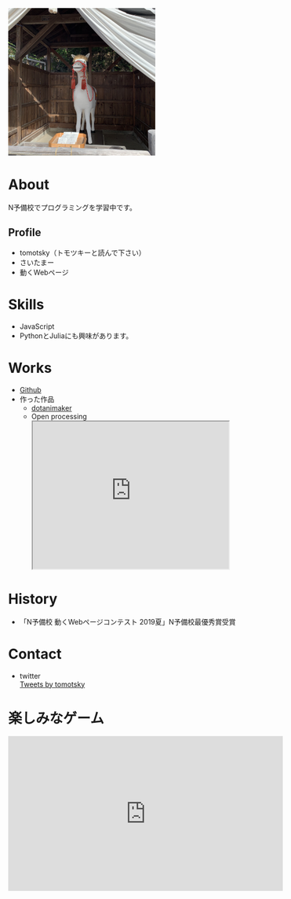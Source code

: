 <img src="IMG_1467.jpg" width="300">

# About
N予備校でプログラミングを学習中です。

## Profile
- tomotsky（トモツキーと読んで下さい）
- さいたまー
- 動くWebページ

# Skills
- JavaScript
- PythonとJuliaにも興味があります。

# Works
- [Github](https://github.com/tomotsky)
- 作った作品
  - [dotanimaker](https://github.com/tomotsky/dotanimaker)
  - Open processing<br>
    <iframe src="https://www.openprocessing.org/sketch/825173/embed/" width="400" height="300"></iframe>

# History
- 「N予備校 動くWebページコンテスト 2019夏」N予備校最優秀賞受賞

# Contact
- twitter<br>
<a class="twitter-timeline" data-width="300" data-height="400" data-theme="dark" href="https://twitter.com/tomotsky?ref_src=twsrc%5Etfw">Tweets by tomotsky</a> <script async src="https://platform.twitter.com/widgets.js" charset="utf-8"></script>

# 楽しみなゲーム
<iframe width="560" height="315" src="https://www.youtube.com/embed/fmzt-e9SjBw" frameborder="0" allow="accelerometer; autoplay; encrypted-media; gyroscope; picture-in-picture" allowfullscreen></iframe>

